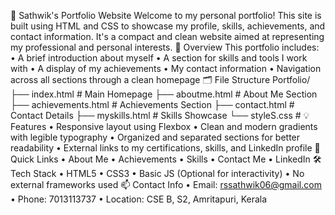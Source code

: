 💼 Sathwik's Portfolio Website
Welcome to my personal portfolio! This site is built using HTML and CSS to showcase my profile, skills, achievements, and contact information. It's a compact and clean website aimed at representing my professional and personal interests.
🌟 Overview
This portfolio includes:
•
A brief introduction about myself
•
A section for skills and tools I work with
•
A display of my achievements
•
My contact information
•
Navigation across all sections through a clean homepage
🗂️ File Structure
Portfolio/ ├── index.html # Main Homepage ├── aboutme.html # About Me Section ├── achievements.html # Achievements Section ├── contact.html # Contact Details ├── myskills.html # Skills Showcase └── styleS.css #
💡 Features
•
Responsive layout using Flexbox
•
Clean and modern gradients with legible typography
•
Organized and separated sections for better readability
•
External links to my certifications, skills, and LinkedIn profile
🔗 Quick Links
•
About Me
•
Achievements
•
Skills
•
Contact Me
•
LinkedIn
🛠️ Tech Stack
•
HTML5
•
CSS3
•
Basic JS (Optional for interactivity)
•
No external frameworks used
📫 Contact Info
•
Email: rssathwik06@gmail.com
•
Phone: 7013113737
•
Location: CSE B, S2, Amritapuri, Kerala

